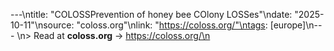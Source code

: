---\ntitle: "COLOSSPrevention of honey bee COlony LOSSes"\ndate: "2025-10-11"\nsource: "coloss.org"\nlink: "https://coloss.org/"\ntags: [europe]\n---
\n> Read at **coloss.org** → https://coloss.org/\n